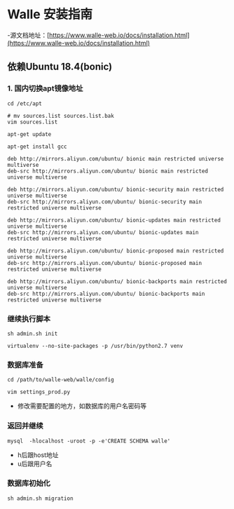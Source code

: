 # Walle 安装指南

-源文档地址：[https://www.walle-web.io/docs/installation.html](https://www.walle-web.io/docs/installation.html)

## 依赖Ubuntu 18.4(bonic)
### 1. 国内切换apt镜像地址
```
cd /etc/apt
```
```
# mv sources.list sources.list.bak
vim sources.list
```
```
apt-get update
```
```
apt-get install gcc
```
```
deb http://mirrors.aliyun.com/ubuntu/ bionic main restricted universe multiverse
deb-src http://mirrors.aliyun.com/ubuntu/ bionic main restricted universe multiverse

deb http://mirrors.aliyun.com/ubuntu/ bionic-security main restricted universe multiverse
deb-src http://mirrors.aliyun.com/ubuntu/ bionic-security main restricted universe multiverse

deb http://mirrors.aliyun.com/ubuntu/ bionic-updates main restricted universe multiverse
deb-src http://mirrors.aliyun.com/ubuntu/ bionic-updates main restricted universe multiverse

deb http://mirrors.aliyun.com/ubuntu/ bionic-proposed main restricted universe multiverse
deb-src http://mirrors.aliyun.com/ubuntu/ bionic-proposed main restricted universe multiverse

deb http://mirrors.aliyun.com/ubuntu/ bionic-backports main restricted universe multiverse
deb-src http://mirrors.aliyun.com/ubuntu/ bionic-backports main restricted universe multiverse
```
### 继续执行脚本
```
sh admin.sh init
```
```
virtualenv --no-site-packages -p /usr/bin/python2.7 venv
```
### 数据库准备
```
cd /path/to/walle-web/walle/config
```
```
vim settings_prod.py
```
- 修改需要配置的地方，如数据库的用户名密码等
### 返回并继续
```
mysql  -hlocalhost -uroot -p -e'CREATE SCHEMA walle'
```
- h后跟host地址
- u后跟用户名
### 数据库初始化
```
sh admin.sh migration
```
